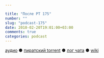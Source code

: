 ```yaml
---

title: "После РТ 175"
number: ""
slug: "podcast-175"
date: 2010-02-20T19:01:00+03:00
comments: true
categories: podcast
---
```

[аудио](http://cdn.radio-t.com/rt175post.mp3) ● [пиратский torrent](http://pirates.radio-t.com/torrents/rt175post.mp3.torrent) ● [лог чата](http://chat.radio-t.com/logs/radio-t-175.html) ● [wiki](http://wiki.radio-t.com/%D0%9F%D0%BE%D1%81%D0%BB%D0%B5_%D0%A0%D0%A2_175)<audio src="http://cdn.radio-t.com/rt175post.mp3" preload="none">
